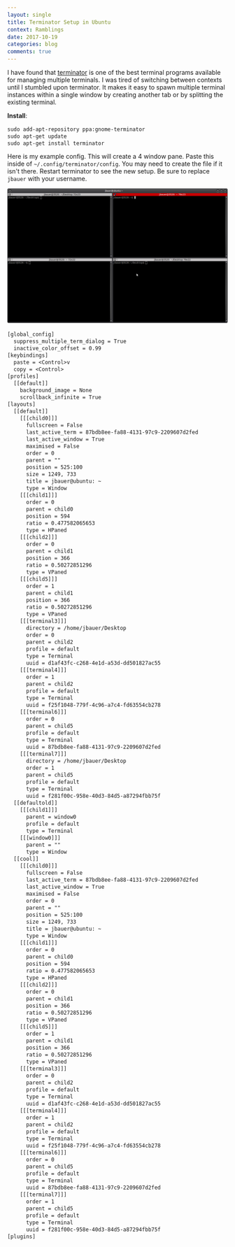 ```yaml
---
layout: single
title: Terminator Setup in Ubuntu
context: Ramblings
date: 2017-10-19 
categories: blog
comments: true
---
```


I have found that [terminator](https://gnometerminator.blogspot.com/p/introduction.html) is one of the best terminal programs available for managing multiple terminals. I was tired of switching between contexts until I stumbled upon terminator. It makes it easy to spawn multiple terminal instances within a single window by creating another tab or by splitting the existing terminal. 

**Install**:

```
sudo add-apt-repository ppa:gnome-terminator
sudo apt-get update
sudo apt-get install terminator
```

Here is my example config. This will create a 4 window pane. Paste this inside of `~/.config/terminator/config`. You may need to create the file if it isn't there. Restart terminator to see the new setup. Be sure to replace `jbauer` with your username. 

![4-screen terminator](/assets/images/terminator.png)

```
[global_config]
  suppress_multiple_term_dialog = True
  inactive_color_offset = 0.99
[keybindings]
  paste = <Control>v
  copy = <Control>
[profiles]
  [[default]]
    background_image = None
    scrollback_infinite = True
[layouts]
  [[default]]
    [[[child0]]]
      fullscreen = False
      last_active_term = 87bdb8ee-fa88-4131-97c9-2209607d2fed
      last_active_window = True
      maximised = False
      order = 0
      parent = ""  
      position = 525:100
      size = 1249, 733
      title = jbauer@ubuntu: ~
      type = Window
    [[[child1]]]
      order = 0
      parent = child0
      position = 594
      ratio = 0.477582065653
      type = HPaned
    [[[child2]]]
      order = 0
      parent = child1
      position = 366
      ratio = 0.50272851296
      type = VPaned
    [[[child5]]]
      order = 1
      parent = child1
      position = 366
      ratio = 0.50272851296
      type = VPaned
    [[[terminal3]]]
      directory = /home/jbauer/Desktop
      order = 0
      parent = child2
      profile = default
      type = Terminal
      uuid = d1af43fc-c268-4e1d-a53d-dd501827ac55
    [[[terminal4]]]
      order = 1
      parent = child2
      profile = default
      type = Terminal
      uuid = f25f1048-779f-4c96-a7c4-fd63554cb278
    [[[terminal6]]]
      order = 0
      parent = child5
      profile = default
      type = Terminal
      uuid = 87bdb8ee-fa88-4131-97c9-2209607d2fed
    [[[terminal7]]]
      directory = /home/jbauer/Desktop
      order = 1
      parent = child5
      profile = default
      type = Terminal
      uuid = f281f00c-958e-40d3-84d5-a87294fbb75f
  [[defaultold]]
    [[[child1]]]
      parent = window0
      profile = default
      type = Terminal
    [[[window0]]]
      parent = ""
      type = Window
  [[cool]]
    [[[child0]]]
      fullscreen = False
      last_active_term = 87bdb8ee-fa88-4131-97c9-2209607d2fed
      last_active_window = True
      maximised = False
      order = 0
      parent = ""
      position = 525:100
      size = 1249, 733
      title = jbauer@ubuntu: ~
      type = Window
    [[[child1]]]
      order = 0
      parent = child0
      position = 594
      ratio = 0.477582065653
      type = HPaned
    [[[child2]]]
      order = 0
      parent = child1
      position = 366
      ratio = 0.50272851296
      type = VPaned
    [[[child5]]]
      order = 1
      parent = child1
      position = 366
      ratio = 0.50272851296
      type = VPaned
    [[[terminal3]]]
      order = 0
      parent = child2
      profile = default
      type = Terminal
      uuid = d1af43fc-c268-4e1d-a53d-dd501827ac55
    [[[terminal4]]]
      order = 1
      parent = child2
      profile = default
      type = Terminal
      uuid = f25f1048-779f-4c96-a7c4-fd63554cb278
    [[[terminal6]]]
      order = 0
      parent = child5
      profile = default
      type = Terminal
      uuid = 87bdb8ee-fa88-4131-97c9-2209607d2fed
    [[[terminal7]]]
      order = 1
      parent = child5
      profile = default
      type = Terminal
      uuid = f281f00c-958e-40d3-84d5-a87294fbb75f
[plugins]
```
